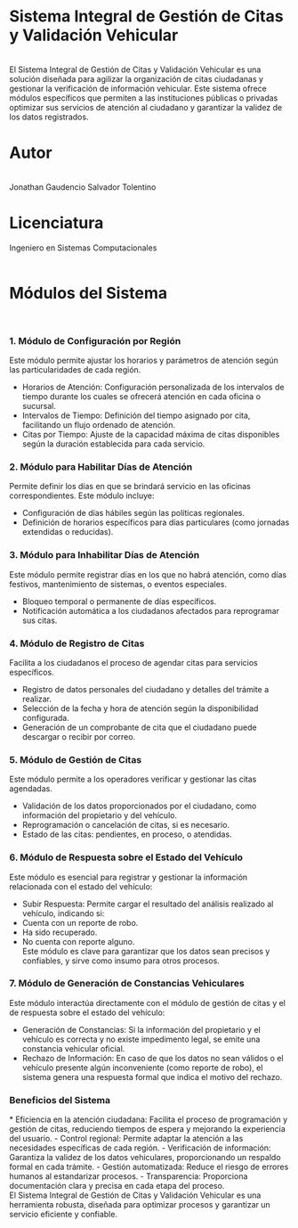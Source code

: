 <h1>Sistema Integral de Gestión de Citas y Validación Vehicular</h1><br>
El Sistema Integral de Gestión de Citas y Validación Vehicular es una solución diseñada para agilizar la organización de citas ciudadanas y gestionar la verificación de información vehicular. Este sistema ofrece módulos específicos que permiten a las instituciones públicas o privadas optimizar sus servicios de atención al ciudadano y garantizar la validez de los datos registrados.

<h1>Autor</h1><br>
Jonathan Gaudencio Salvador Tolentino<br>
<h1>Licenciatura</h1>
Ingeniero en Sistemas Computacionales<br>

<br>
<h1>Módulos del Sistema</h1><br>
<h3>1. Módulo de Configuración por Región</h3>
Este módulo permite ajustar los horarios y parámetros de atención según las particularidades de cada región.

* Horarios de Atención: Configuración personalizada de los intervalos de tiempo durante los cuales se ofrecerá atención en cada oficina o sucursal.
* Intervalos de Tiempo: Definición del tiempo asignado por cita, facilitando un flujo ordenado de atención.
* Citas por Tiempo: Ajuste de la capacidad máxima de citas disponibles según la duración establecida para cada servicio.
<h3>2. Módulo para Habilitar Días de Atención</h3>
Permite definir los días en que se brindará servicio en las oficinas correspondientes. Este módulo incluye:

* Configuración de días hábiles según las políticas regionales.
* Definición de horarios específicos para días particulares (como jornadas extendidas o reducidas).
<h3>3. Módulo para Inhabilitar Días de Atención</h3>
Este módulo permite registrar días en los que no habrá atención, como días festivos, mantenimiento de sistemas, o eventos especiales.

* Bloqueo temporal o permanente de días específicos.
* Notificación automática a los ciudadanos afectados para reprogramar sus citas.
<h3>4. Módulo de Registro de Citas</h3>
Facilita a los ciudadanos el proceso de agendar citas para servicios específicos.

* Registro de datos personales del ciudadano y detalles del trámite a realizar.
* Selección de la fecha y hora de atención según la disponibilidad configurada.
* Generación de un comprobante de cita que el ciudadano puede descargar o recibir por correo.
<h3>5. Módulo de Gestión de Citas</h3>
Este módulo permite a los operadores verificar y gestionar las citas agendadas.

* Validación de los datos proporcionados por el ciudadano, como información del propietario y del vehículo.
* Reprogramación o cancelación de citas, si es necesario.
* Estado de las citas: pendientes, en proceso, o atendidas.
<h3>6. Módulo de Respuesta sobre el Estado del Vehículo</h3>
Este módulo es esencial para registrar y gestionar la información relacionada con el estado del vehículo:

* Subir Respuesta: Permite cargar el resultado del análisis realizado al vehículo, indicando si:
* Cuenta con un reporte de robo.
* Ha sido recuperado.
* No cuenta con reporte alguno.<br>
Este módulo es clave para garantizar que los datos sean precisos y confiables, y sirve como insumo para otros procesos.
<h3>7. Módulo de Generación de Constancias Vehiculares</h3>
Este módulo interactúa directamente con el módulo de gestión de citas y el de respuesta sobre el estado del vehículo:

* Generación de Constancias: Si la información del propietario y el vehículo es correcta y no existe impedimento legal, se emite una constancia vehicular oficial.
* Rechazo de Información: En caso de que los datos no sean válidos o el vehículo presente algún inconveniente (como reporte de robo), el sistema genera una respuesta formal que indica el motivo del rechazo.<br>

<h3>Beneficios del Sistema</h3>
* Eficiencia en la atención ciudadana: Facilita el proceso de programación y gestión de citas, reduciendo tiempos de espera y mejorando la experiencia del usuario.
- Control regional: Permite adaptar la atención a las necesidades específicas de cada región.
- Verificación de información: Garantiza la validez de los datos vehiculares, proporcionando un respaldo formal en cada trámite.
- Gestión automatizada: Reduce el riesgo de errores humanos al estandarizar procesos.
- Transparencia: Proporciona documentación clara y precisa en cada etapa del proceso.<br>
El Sistema Integral de Gestión de Citas y Validación Vehicular es una herramienta robusta, diseñada para optimizar procesos y garantizar un servicio eficiente y confiable.
